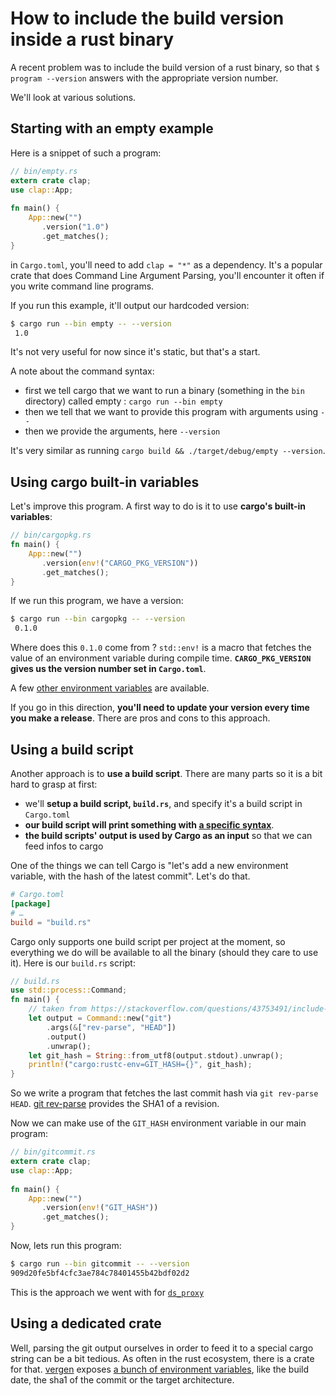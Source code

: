 # How to include the build version inside a rust binary

A recent problem was to include the build version of a rust binary, so that `$ program --version` answers with the appropriate version number.

We'll look at various solutions.

## Starting with an empty example

Here is a snippet of such a program:

```rust
// bin/empty.rs
extern crate clap; 
use clap::App; 
 
fn main() { 
    App::new("")
       .version("1.0")
       .get_matches(); 
}
```

in `Cargo.toml`, you'll need to add `clap = "*"` as a dependency. It's a popular crate that does Command Line Argument Parsing, you'll encounter it often if you write command line programs.

If you run this example, it'll output our hardcoded version:

```bash
$ cargo run --bin empty -- --version
 1.0
```

It's not very useful for now since it's static, but that's a start.

A note about the command syntax: 

 - first we tell cargo that we want to run a binary (something in the `bin` directory) called empty : `cargo run --bin empty`
 - then we tell that we want to provide this program with arguments using `--`
 - then we provide the arguments, here `--version`

It's very similar as running `cargo build && ./target/debug/empty --version`.

## Using cargo built-in variables

Let's improve this program. A first way to do is it to use **cargo's built-in variables**:

```rust
// bin/cargopkg.rs
fn main() { 
    App::new("")
       .version(env!("CARGO_PKG_VERSION"))
       .get_matches(); 
}
```

If we run this program, we have a version:

```bash
$ cargo run --bin cargopkg -- --version
 0.1.0
```

Where does this `0.1.0` come from ? `std::env!` is a macro that fetches the value of an environment variable during compile time. **`CARGO_PKG_VERSION` gives us the version number set in `Cargo.toml`**.

A few [other environment variables](https://doc.rust-lang.org/cargo/reference/environment-variables.html#environment-variables-cargo-sets-for-crates) are available.

If you go in this direction, **you'll need to update your version every time you make a release**. There are pros and cons to this approach.

## Using a build script

Another approach is to **use a build script**. There are many parts so it is a bit hard to grasp at first:

 - we'll **setup a build script, `build.rs`**, and specify it's a build script in `Cargo.toml`
 - **our build script will print something with [a specific syntax](https://doc.rust-lang.org/cargo/reference/build-scripts.html#outputs-of-the-build-script)**.
 - **the build scripts' output is used by Cargo as an input** so that we can feed infos to cargo

One of the things we can tell Cargo is "let's add a new environment variable, with the hash of the latest commit". Let's do that.

```toml
# Cargo.toml
[package]
# …
build = "build.rs"
```

Cargo only supports one build script per project at the moment, so everything we do will be available to all the binary (should they care to use it). Here is our `build.rs` script:

```rust
// build.rs
use std::process::Command;
fn main() {
    // taken from https://stackoverflow.com/questions/43753491/include-git-commit-hash-as-string-into-rust-program
    let output = Command::new("git")
        .args(&["rev-parse", "HEAD"])
        .output()
        .unwrap();
    let git_hash = String::from_utf8(output.stdout).unwrap();
    println!("cargo:rustc-env=GIT_HASH={}", git_hash);
}
```

So we write a program that fetches the last commit hash via `git rev-parse HEAD`. [git rev-parse](https://git-scm.com/docs/git-rev-parse) provides the SHA1 of a revision.

Now we can make use of the `GIT_HASH` environment variable in our main program:

```rust
// bin/gitcommit.rs
extern crate clap; 
use clap::App; 
 
fn main() { 
    App::new("")
       .version(env!("GIT_HASH"))
       .get_matches(); 
}
```

Now, lets run this program:

```bash
$ cargo run --bin gitcommit -- --version
909d20fe5bf4cfc3ae784c78401455b42bdf02d2
```

This is the approach we went with for [`ds_proxy`](https://github.com/betagouv/ds_proxy/pull/20/files)

## Using a dedicated crate

Well, parsing the git output ourselves in order to feed it to a special cargo string can be a bit tedious. As often in the rust ecosystem, there is a crate for that. [vergen](https://github.com/rustyhorde/vergen) exposes [a bunch of environment variables](https://docs.rs/vergen/3.0.4/vergen/#generate-build-time-information), like the build date, the sha1 of the commit or the target architecture.
